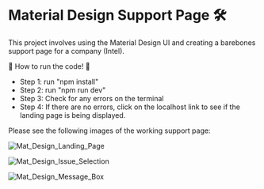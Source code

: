 # Material Design Support Page 🛠

This project involves using the Material Design UI and creating a barebones support page for a company (Intel).

👾 How to run the code! 👾

- Step 1: run "npm install"
- Step 2: run "npm run dev"
- Step 3: Check for any errors on the terminal
- Step 4: If there are no errors, click on the localhost link to see if the landing page is being displayed.

Please see the following images of the working support page:

![Mat_Design_Landing_Page](https://github.com/mistydelacruz/Mat_Design_Support_Page/assets/153684965/eada54fa-1c1a-49fd-8292-2ca0c10b1160)

![Mat_Design_Issue_Selection](https://github.com/mistydelacruz/Mat_Design_Support_Page/assets/153684965/9489d41d-360e-4cc7-833c-255809f65fe0)

![Mat_Design_Message_Box](https://github.com/mistydelacruz/Mat_Design_Support_Page/assets/153684965/aae04b1d-8523-48b7-9691-231478fbee7a)

